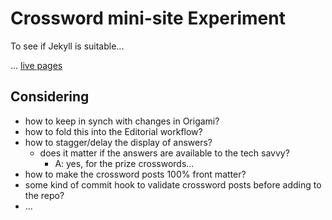 # Crossword mini-site Experiment

To see if Jekyll is suitable...

... [live pages](//ftlabs.github.io/crossword-minisite/)

## Considering

* how to keep in synch with changes in Origami?
* how to fold this into the Editorial workflow?
* how to stagger/delay the display of answers?
   * does it matter if the answers are available to the tech savvy?
      * A: yes, for the prize crosswords...
* how to make the crossword posts 100% front matter?
* some kind of commit hook to validate crossword posts before adding to the repo?
* ...

